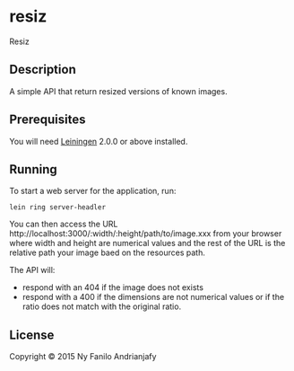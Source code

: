 # resiz

Resiz

## Description

A simple API that return resized versions of known images.

## Prerequisites

You will need [Leiningen][] 2.0.0 or above installed.

[leiningen]: https://github.com/technomancy/leiningen

## Running

To start a web server for the application, run:

    lein ring server-headler

You can then access the URL http://localhost:3000/:width/:height/path/to/image.xxx from your browser where width and height are numerical values and the rest of the URL is the relative path your image baed on the resources path.

The API will:
  - respond with an 404 if the image does not exists
  - respond with a 400 if the dimensions are not numerical values or if the ratio does not match with the original ratio.

## License

Copyright © 2015 Ny Fanilo Andrianjafy

